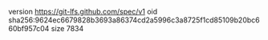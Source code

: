 version https://git-lfs.github.com/spec/v1
oid sha256:9624ec6679828b3693a86374cd2a5996c3a8725f1cd85109b20bc660bf957c04
size 7834
